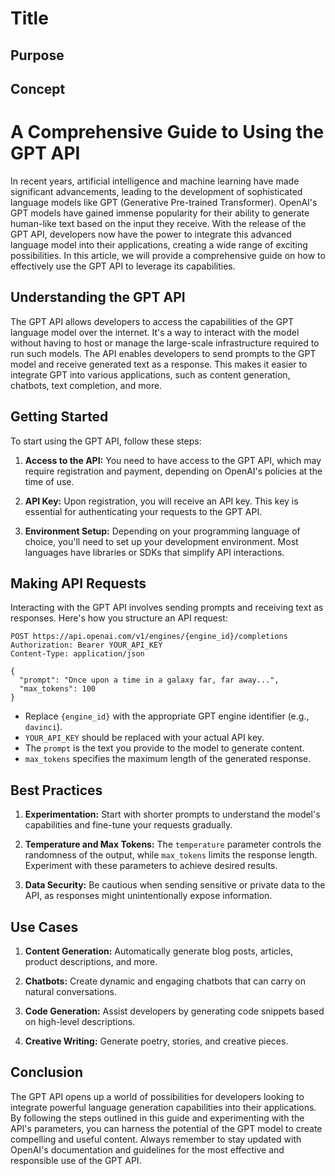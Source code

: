 # Title

## Purpose

## Concept

# A Comprehensive Guide to Using the GPT API

In recent years, artificial intelligence and machine learning have made significant advancements, leading to the development of sophisticated language models like GPT (Generative Pre-trained Transformer). OpenAI's GPT models have gained immense popularity for their ability to generate human-like text based on the input they receive. With the release of the GPT API, developers now have the power to integrate this advanced language model into their applications, creating a wide range of exciting possibilities. In this article, we will provide a comprehensive guide on how to effectively use the GPT API to leverage its capabilities.

## Understanding the GPT API

The GPT API allows developers to access the capabilities of the GPT language model over the internet. It's a way to interact with the model without having to host or manage the large-scale infrastructure required to run such models. The API enables developers to send prompts to the GPT model and receive generated text as a response. This makes it easier to integrate GPT into various applications, such as content generation, chatbots, text completion, and more.

## Getting Started

To start using the GPT API, follow these steps:

1. **Access to the API:** You need to have access to the GPT API, which may require registration and payment, depending on OpenAI's policies at the time of use.

2. **API Key:** Upon registration, you will receive an API key. This key is essential for authenticating your requests to the GPT API.

3. **Environment Setup:** Depending on your programming language of choice, you'll need to set up your development environment. Most languages have libraries or SDKs that simplify API interactions.

## Making API Requests

Interacting with the GPT API involves sending prompts and receiving text as responses. Here's how you structure an API request:

```http
POST https://api.openai.com/v1/engines/{engine_id}/completions
Authorization: Bearer YOUR_API_KEY
Content-Type: application/json

{
  "prompt": "Once upon a time in a galaxy far, far away...",
  "max_tokens": 100
}
```

- Replace `{engine_id}` with the appropriate GPT engine identifier (e.g., `davinci`).
- `YOUR_API_KEY` should be replaced with your actual API key.
- The `prompt` is the text you provide to the model to generate content.
- `max_tokens` specifies the maximum length of the generated response.

## Best Practices

1. **Experimentation:** Start with shorter prompts to understand the model's capabilities and fine-tune your requests gradually.

2. **Temperature and Max Tokens:** The `temperature` parameter controls the randomness of the output, while `max_tokens` limits the response length. Experiment with these parameters to achieve desired results.

3. **Data Security:** Be cautious when sending sensitive or private data to the API, as responses might unintentionally expose information.

## Use Cases

1. **Content Generation:** Automatically generate blog posts, articles, product descriptions, and more.

2. **Chatbots:** Create dynamic and engaging chatbots that can carry on natural conversations.

3. **Code Generation:** Assist developers by generating code snippets based on high-level descriptions.

4. **Creative Writing:** Generate poetry, stories, and creative pieces.

## Conclusion

The GPT API opens up a world of possibilities for developers looking to integrate powerful language generation capabilities into their applications. By following the steps outlined in this guide and experimenting with the API's parameters, you can harness the potential of the GPT model to create compelling and useful content. Always remember to stay updated with OpenAI's documentation and guidelines for the most effective and responsible use of the GPT API.
